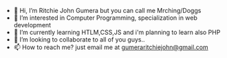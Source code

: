 - 👋 Hi, I’m Ritchie John Gumera but you can call me Mrching/Doggs
- 👀 I’m interested in Computer Programming, specialization in web development
- 🌱 I’m currently learning HTLM,CSS,JS and i'm planning to learn also PHP
- 💞️ I’m looking to collaborate to all of you guys..
- 📫 How to reach me? just email me at gumeraritchiejohn@gmail.com

<!---
Mrching08/Mrching08 is a ✨ special ✨ repository because its `README.md` (this file) appears on your GitHub profile.
You can click the Preview link to take a look at your changes.
--->
